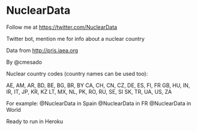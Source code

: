 # NuclearData

Follow me at https://twitter.com/NuclearData

Twitter bot, mention me for info about a nuclear country

Data from http://pris.iaea.org

By @cmesado

Nuclear country codes (country names can be used too):

AE, AM, AR, BD, BE, BG, BR, BY
CA, CH, CN, CZ, DE, ES, FI, FR
GB, HU, IN, IR, IT, JP, KR, KZ
LT, MX, NL, PK, RO, RU, SE, SI
SK, TR, UA, US, ZA

For example:
 @NuclearData in Spain
 @NuclearData in FR
 @NuclearData in World

Ready to run in Heroku
